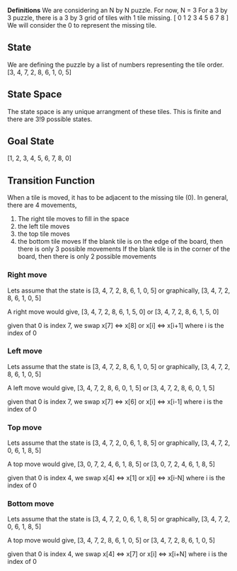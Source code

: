 **Definitions**
We are considering an N by N puzzle. For now, N = 3
For a 3 by 3 puzzle, there is a 3 by 3 grid of tiles with 1 tile missing.
    [ 0 1 2
      3 4 5
      6 7 8 ]
We will consider the 0 to represent the missing tile.

## State 
We are defining the puzzle by a list of numbers representing the tile order. [3, 4, 7, 2, 8, 6, 1, 0, 5]

## State Space
The state space is any unique arrangment of these tiles. This is finite and there are 3!9 possible states.

## Goal State
[1, 2, 3, 4, 5, 6, 7, 8, 0]

## Transition Function
When a tile is moved, it has to be adjacent to the missing tile (0).
In general, there are 4 movements,
1. The right tile moves to fill in the space
2. the left tile moves
3. the top tile moves
4. the bottom tile moves
If the blank tile is on the edge of the board, then there is only 3 possible movements
If the blank tile is in the corner of the board, then there is only 2 possible movements

### Right move
Lets assume that the state is 
[3, 4, 7, 2, 8, 6, 1, 0, 5] or graphically,
[3, 4, 7,
 2, 8, 6,
 1, 0, 5]

 A right move would give,
 [3, 4, 7,
 2, 8, 6,
 1, 5, 0] or
 [3, 4, 7, 2, 8, 6, 1, 5, 0]

given that 0 is index 7, we swap x[7] <=> x[8] or 
x[i] <=> x[i+1] where i is the index of 0

### Left move
Lets assume that the state is 
[3, 4, 7, 2, 8, 6, 1, 0, 5] or graphically,
[3, 4, 7,
 2, 8, 6,
 1, 0, 5]

 A left move would give,
 [3, 4, 7,
  2, 8, 6,
  0, 1, 5] or
 [3, 4, 7, 2, 8, 6, 0, 1, 5]

given that 0 is index 7, we swap x[7] <=> x[6] or 
x[i] <=> x[i-1] where i is the index of 0

### Top move
Lets assume that the state is 
[3, 4, 7, 2, 0, 6, 1, 8, 5] or graphically,
[3, 4, 7,
 2, 0, 6,
 1, 8, 5]

 A top move would give,
 [3, 0, 7,
  2, 4, 6,
  1, 8, 5] or
 [3, 0, 7, 2, 4, 6, 1, 8, 5]

given that 0 is index 4, we swap x[4] <=> x[1] or 
x[i] <=> x[i-N] where i is the index of 0

### Bottom move
Lets assume that the state is 
[3, 4, 7, 2, 0, 6, 1, 8, 5] or graphically,
[3, 4, 7,
 2, 0, 6,
 1, 8, 5]

 A top move would give,
 [3, 4, 7,
  2, 8, 6,
  1, 0, 5] or
 [3, 4, 7, 2, 8, 6, 1, 0, 5]

given that 0 is index 4, we swap x[4] <=> x[7] or 
x[i] <=> x[i+N] where i is the index of 0